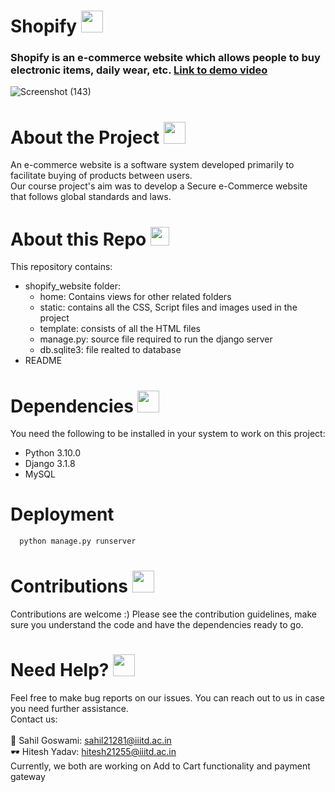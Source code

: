 # Shopify <img src="https://github.com/sahilgoswami0901/Shopify/assets/107829550/d3f41afa-5383-4d88-b735-4fd0fba57ded" width="35" height="35">
### Shopify is an e-commerce website which allows people to buy electronic items, daily wear, etc. [Link to demo video](https://drive.google.com/file/d/1z2WQNjfBbp9jBBdQWzOurFsvUXvrZ11t/view?usp=drive_link )
![Screenshot (143)](https://github.com/sahilgoswami0901/Shopify/assets/107829550/14b5d139-adf3-493b-be67-c943fc0269cf)
# About the Project <img src="https://github.com/sahilgoswami0901/Shopify/assets/107829550/8ae553b7-f940-4099-acf5-bd9098cd10cf" width="35" height="35">
An e-commerce website is a software system developed primarily to facilitate buying of products between users.<br/> 
Our course project's aim was to develop a Secure e-Commerce website that follows global standards and laws.
# About this Repo <img src="https://github.com/sahilgoswami0901/Shopify/assets/107829550/d5554e68-0323-4098-af1e-234688a7db3d" width="30" height="30">
This repository contains:
* shopify_website folder:
    * home: Contains views for other related folders
    * static: contains all the CSS, Script files and images used in the project
    * template: consists of all the HTML files
    * manage.py: source file required to run the django server
    * db.sqlite3: file realted to database
* README
# Dependencies <img style="center" src="https://github.com/sahilgoswami0901/Shopify/assets/107829550/be009327-bc2e-4217-ab01-9262094e4a21" width="35" height="35">
You need the following to be installed in your system to work on this project:
* Python 3.10.0
* Django 3.1.8
* MySQL
# Deployment
```bash
  python manage.py runserver
```
# Contributions <img src="https://github.com/sahilgoswami0901/Shopify/assets/107829550/5dfb3d9f-06d6-46d1-94cc-0f7ce72341f7" width="35" height="35">
Contributions are welcome :) Please see the contribution guidelines, make sure you understand the code and have the dependencies ready to go.
# Need Help? <img src="https://github.com/sahilgoswami0901/Shopify/assets/107829550/4af264bb-3508-43cd-bc32-14317dad0dc6" width="35" height="35">
Feel free to make bug reports on our issues. You can reach out to us in case you need further assistance.<br/>
Contact us:<br/>
<br/>
🧠 Sahil Goswami: sahil21281@iiitd.ac.in <br/>
🕶  Hitesh Yadav: hitesh21255@iiitd.ac.in <br/>
Currently, we both are working on Add to Cart functionality and payment gateway
